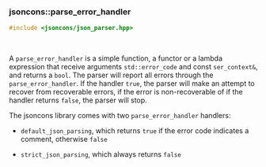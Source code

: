 ### jsoncons::parse_error_handler

```c++
#include <jsoncons/json_parser.hpp>
```

<br>

A `parse_error_handler` is a simple function, a functor or a lambda expression that receive arguments 
`std::error_code` and const `ser_context&`, and returns a `bool`. The parser will report all errors
through the `parse_error_handler`. If the handler `true`, the parser
will make an attempt to recover from recoverable errors, if the error is non-recoverable of if the handler
returns `false`, the parser will stop. 

The jsoncons library comes with two `parse_error_handler` handlers:

- `default_json_parsing`, which returns `true` if the error code indicates a comment, otherwise `false`

- `strict_json_parsing`, which always returns `false`



    

